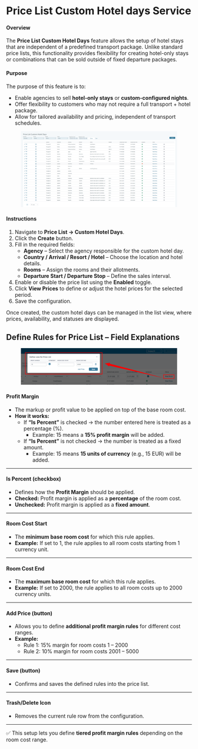 # Price List Custom Hotel days Service

#### Overview

The **Price List Custom Hotel Days** feature allows the setup of hotel stays that are independent of a predefined transport package. Unlike standard price lists, this functionality provides flexibility for creating hotel-only stays or combinations that can be sold outside of fixed departure packages.

#### Purpose

The purpose of this feature is to:

* Enable agencies to sell **hotel-only stays** or **custom-configured nights**.
* Offer flexibility to customers who may not require a full transport + hotel package.
* Allow for tailored availability and pricing, independent of transport schedules.

<figure><img src=".gitbook/assets/image (9) (1) (3) (1).png" alt=""><figcaption></figcaption></figure>

#### Instructions

1. Navigate to **Price List → Custom Hotel Days**.
2. Click the **Create** button.
3. Fill in the required fields:
   * **Agency** – Select the agency responsible for the custom hotel day.
   * **Country / Arrival / Resort / Hotel** – Choose the location and hotel details.
   * **Rooms** – Assign the rooms and their allotments.
   * **Departure Start / Departure Stop** – Define the sales interval.
4. Enable or disable the price list using the **Enabled** toggle.
5. Click **View Prices** to define or adjust the hotel prices for the selected period.
6. Save the configuration.

Once created, the custom hotel days can be managed in the list view, where prices, availability, and statuses are displayed.



## **Define Rules for Price List – Field Explanations**

<figure><img src=".gitbook/assets/image (10) (1) (3) (1).png" alt=""><figcaption></figcaption></figure>

#### **Profit Margin**

* The markup or profit value to be applied on top of the base room cost.
* **How it works:**
  * If **“Is Percent”** is checked → the number entered here is treated as a percentage (%).
    * Example: 15 means a **15% profit margin** will be added.
  * If **“Is Percent”** is not checked → the number is treated as a fixed amount.
    * Example: 15 means **15 units of currency** (e.g., 15 EUR) will be added.

***

#### **Is Percent (checkbox)**

* Defines how the **Profit Margin** should be applied.
* **Checked:** Profit margin is applied as a **percentage** of the room cost.
* **Unchecked:** Profit margin is applied as a **fixed amount**.

***

#### **Room Cost Start**

* The **minimum base room cost** for which this rule applies.
* **Example:** If set to 1, the rule applies to all room costs starting from 1 currency unit.

***

#### **Room Cost End**

* The **maximum base room cost** for which this rule applies.
* **Example:** If set to 2000, the rule applies to all room costs up to 2000 currency units.

***

#### **Add Price (button)**

* Allows you to define **additional profit margin rules** for different cost ranges.
* **Example:**
  * Rule 1: 15% margin for room costs 1 – 2000
  * Rule 2: 10% margin for room costs 2001 – 5000

***

#### **Save (button)**

* Confirms and saves the defined rules into the price list.

***

#### **Trash/Delete Icon**

* Removes the current rule row from the configuration.

***

✅ This setup lets you define **tiered profit margin rules** depending on the room cost range.
